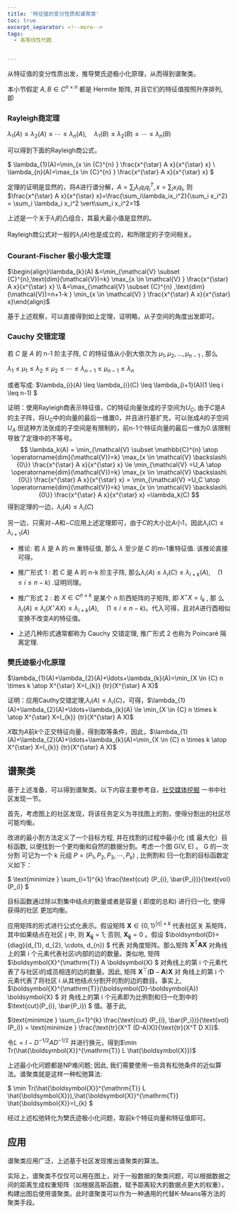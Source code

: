 ```yaml
---
title: '特征值的变分性质和谱聚类'
toc: true
excerpt_separator: <!--more-->
tags:
  - 高等线性代数


---
```






从特征值的变分性质出发，推导樊氏迹极小化原理，从而得到谱聚类。

<!--more-->



本小节假定 $A, B \in {C}^{n \times n}$  都是 Hermite 矩阵, 并且它们的特征值按照升序排列, 即

### Rayleigh商定理

$\lambda_{1}(A) \leq \lambda_{2}(A) \leq \cdots \leq \lambda_{n}(A), \quad \lambda_{1}(B) \leq \lambda_{2}(B) \leq \cdots \leq \lambda_{n}(B)$

可以得到下面的Rayleigh商公式，

$
\lambda_{1}(A)=\min_{x \in {C}^{n} } \frac{x^{\star} A x}{x^{\star} x} \\
\lambda_{n}(A)=\max_{x \in {C}^{n} } \frac{x^{\star} A x}{x^{\star} x}
$

定理的证明是显然的，将$A$进行谱分解，$A=\sum_i\lambda_i q_i q_i^T,x=\sum_i x_iq_i$, 则$\frac{x^{\star} A x}{x^{\star} x}=\frac{\sum_i\lambda_ix_i^2}{\sum_i x_i^2} = \sum_i \lambda_i x_i^2 \vert\sum_i x_i^2=1$

上述是一个关于$\lambda_i$的凸组合，其最大最小值是显然的。

Rayleigh商公式对一般的$\lambda_i(A)$也是成立的，和所限定的子空间相关。



### Courant-Fischer 极小极大定理

$\begin{align}\lambda_{k}(A) &=\min_{\mathcal{V} \subset {C}^{n},\text{dim}(\mathcal{V})=k} \max_{x \in \mathcal{V} } \frac{x^{\star} A x}{x^{\star} x} \\
&=\max_{\mathcal{V} \subset {C}^{n} ,\text{dim}(\mathcal{V})=n+1-k } \min_{x \in \mathcal{V} } \frac{x^{\star} A x}{x^{\star} x}\end{align}$

基于上述观察，可以直接得到如上定理，证明略，从子空间的角度出发即可。



### Cauchy 交错定理

若  $C$  是  $A$  的  n-1  阶主子阵,  $C$  的特征值从小到大依次为  $\mu_{1} ,  \mu_{2}, \ldots, \mu_{n-1}$ , 那么

$\lambda_{1} \leq \mu_{1} \leq \lambda_{2} \leq \mu_{2} \leq \cdots \leq \lambda_{n-1} \leq \mu_{n-1} \leq \lambda_{n}$

或者写成: $\lambda_{i}(A) \leq \lambda_{i}(C) \leq \lambda_{i+1}(A)(1 \leq i \leq n-1) $



证明：使用Rayleigh商表示特征值，$C$的特征向量张成的子空间为$U_C$, 由于$C$是$A$的主子阵，将$U_C$中的向量的最后一维置0，并且进行基扩充，可以张成$A$的子空间$U_A$.但这种方法张成的子空间是有限制的，前n-1个特征向量的最后一维为0.该限制导致了定理中的不等号。
$$
\lambda_k(A) = \min_{\mathcal{V} \subset \mathbb{C}^{n} \atop \operatorname{dim}(\mathcal{V})=k} \max_{x \in \mathcal{V} \backslash\{0\}} \frac{x^{\star} A x}{x^{\star} x} \le \min_{\mathcal{V} =U_A   \atop \operatorname{dim}(\mathcal{V})=k} \max_{x \in \mathcal{V} \backslash\{0\}} \frac{x^{\star} A x}{x^{\star} x} = \min_{\mathcal{V} =U_C   \atop \operatorname{dim}(\mathcal{V})=k} \max_{x \in \mathcal{V} \backslash\{0\}} \frac{x^{\star} A x}{x^{\star} x} =\lambda_k(C)
$$
得到定理的一边，$\lambda_i(A) \le \lambda_i(C)$ 

另一边，只需对$-A$和$-C$应用上述定理即可，由于$C$的大小比$A$小1，因此$\lambda_i(C) \le \lambda_{i+1}(A)$ 



- 推论: 若  $\lambda$  是  A  的  m  重特征值, 那么  $\lambda$  至少是  $C$  的m-1重特征值. 该推论直接可得。
- 推广形式 1 : 若  C  是  A  的  n-k  阶主子阵, 那么$\lambda_{i}(A) \leq \lambda_{i}(C) \leq \lambda_{i+k}(A), \quad(1 \leq i \leq n-k)$ .证明同理。

- 推广形式 2 : 若  $X \in {C}^{n \times k}$  是某个  n  阶西矩阵的子矩阵, 即  $X^{\star} X=I_{k}$ , 那 么$\lambda_{i}(A) \leq \lambda_{i}(X^{\star} A X) \leq \lambda_{i+k}(A), \quad(1 \leq i \leq n-k)$。代入可得，且对$A$进行酉相似变换不改变$A$的特征值。
- 上述几种形式通常都称为 Cauchy 交错定理, 推广形式 2 也称为 Poincaré 隔离定理.



### 樊氏迹极小化原理

$\lambda_{1}(A)+\lambda_{2}(A)+\ldots+\lambda_{k}(A)=\min_{X \in {C} n \times k \atop X^{\star} X=I_{k}} {tr}(X^{\star} A X)$

证明：应用Cauthy交错定理,$\lambda_i(A) \le \lambda_i(C)$，可得，$\lambda_{1}(A)+\lambda_{2}(A)+\ldots+\lambda_{k}(A) \le \min_{X \in {C} n \times k \atop X^{\star} X=I_{k}} {tr}(X^{\star} A X)$

$X$取为$A$前$k$个正交特征向量，得到取等条件，因此，$\lambda_{1}(A)+\lambda_{2}(A)+\ldots+\lambda_{k}(A)=\min_{X \in {C} n \times k \atop X^{\star} X=I_{k}} {tr}(X^{\star} A X)$



## 谱聚类

基于上述准备，可以得到谱聚类。以下内容主要参考自，[社交媒体挖掘](http://citeseerx.ist.psu.edu/viewdoc/download?doi=10.1.1.701.4456&rep=rep1&type=pdf) 一书中社区发现一节。



首先，考虑图上的社区发现，将该任务定义为寻找图上的割，使得分割出的社区尽可能均衡。

改进的最小割方法定义了一个目标方程, 并在找割的过程中最小化 (或 最大化）目标函数, 以便找到一个更均衡和自然的数据分割。考虑一个图  G(V, E)  。  G  的一次分割 可记为一个  k  元组  $P=(P_{1}, P_{2}, P_{3}, \cdots, P_{k})$ ,  比例割和 归一化割的目标函数定义如下：

$ \text{minimize } \sum_{i=1}^{k} \frac{\text{cut} (P_{i}, \bar{P_i})}{\text{vol}(P_i)} $

目标函数通过除以割集中结点的数量或者是容量 ( 即度的总和) 进行归一化, 使得获得的社区 更加均衡。



应用矩阵的形式进行公式化表示。假设矩阵  $\boldsymbol{X} \in\{0,1\}^{\vert\eta\vert \times k}$  代表社区关 系矩阵，其中如果结点在社区  j  中, 则  $\boldsymbol{X_{ij}}=1$; 否则,  $\boldsymbol{X_{ij}}=0$  。假设  $\boldsymbol{D}={diag}(d_{1}, d_{2}, \cdots, d_{n}) $ 代表 对角度矩阵。那么矩阵  $\boldsymbol{X}^{\mathrm{T}} \boldsymbol{A X}$  对角线上的第  i  个元素代表社区i内部的边的数量。类似地, 矩阵  $\boldsymbol{X}^{\mathrm{T}} A \boldsymbol{X} $ 对角线上的第  i  个元素代表了与社区i的成员相连的边的数量。因此, 矩阵  $\boldsymbol{X}^{\top}(\boldsymbol{D}-\boldsymbol{A}) \boldsymbol{X}$  对 角线上的第  i  个元素代表了将社区  i  从其他结点分割开的割的边的数目。事实上,  $\boldsymbol{X}^{\mathrm{T}}(\boldsymbol{D}-\boldsymbol{A}) \boldsymbol{X} $ 对 角线上的第  i  个元素即为比例割和归一化割中的  $\text{cut}(P_{i}, \bar{P_i}) $ 值。基于此, 

$\text{minimize }  \sum_{i=1}^{k} \frac{\text{cut} (P_{i}, \bar{P_i})}{\text{vol}(P_i)} = \text{minimize } \frac{\text{tr}(X^T (D-A)X)}{\text{tr}(X^T D X)}$.

令$L = I - D^{-1/2} A D^{-1/2}$ 并进行换元，得到$\min Tr(\hat{\boldsymbol{X}}^{\mathrm{T}} L \hat{\boldsymbol{X}})$

上述最小化问题都是NP难问题; 因此, 我们需要使用一些具有松弛条件的近似算法。谱聚类就是这样一种松弛算法:

$
\min Tr(\hat{\boldsymbol{X}}^{\mathrm{T}} L \hat{\boldsymbol{X}}),\hat{\boldsymbol{X}}^{\mathrm{T}} \hat{\boldsymbol{X}}=I_{k}
$

经过上述松弛转化为樊氏迹极小化问题，取前k个特征向量和特征值即可。



## 应用

谱聚类应用广泛，上述基于社区发现推出谱聚类的算法。

实际上，谱聚类不仅仅可以用在图上，对于一般数据的聚类问题，可以根据数据之间的距离生成权重矩阵（如根据高斯函数，赋予距离较大的数据点更大的权重），构建出图后使用谱聚类。此时谱聚类可以作为一种通用的代替K-Means等方法的聚类手段。
